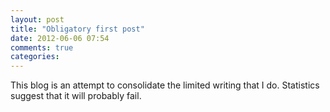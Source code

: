 ```yaml
---
layout: post
title: "Obligatory first post"
date: 2012-06-06 07:54
comments: true
categories: 
---
```


This blog is an attempt to consolidate the limited writing that I do.
Statistics suggest that it will probably fail.
